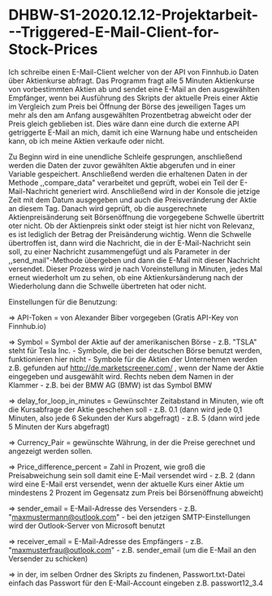 # DHBW-S1-2020.12.12-Projektarbeit---Triggered-E-Mail-Client-for-Stock-Prices


Ich schreibe einen E-Mail-Client welcher von der API von Finnhub.io Daten über Aktienkurse abfragt.
Das Programm fragt alle 5 Minuten Aktienkurse von vorbestimmten Aktien ab und sendet eine E-Mail an den ausgewählten Empfänger, wenn bei Ausführung des Skripts der aktuelle Preis einer Aktie im Vergleich zum Preis bei Öffnung der Börse des jeweiligen Tages um mehr als den am Anfang ausgewählten Prozentbetrag abweicht oder der Preis gleich geblieben ist.
Dies wäre dann eine durch die externe API getriggerte E-Mail an mich, damit ich eine Warnung habe und entscheiden kann, ob ich meine Aktien verkaufe oder nicht.


Zu Beginn wird in eine unendliche Schleife gesprungen, anschließend werden die Daten der zuvor gewählten Aktie abgerufen und in einer Variable gespeichert.
Anschließend werden die erhaltenen Daten in der Methode ,,compare_data" verarbeitet und geprüft, wobei ein Teil der E-Mail-Nachricht generiert wird.
Anschließend wird in der Konsole die jetzige Zeit mit dem Datum ausgegeben und auch die Preisveränderung der Aktie an diesem Tag.
Danach wird geprüft, ob die ausgerechnete Aktienpreisänderung seit Börsenöffnung die vorgegebene Schwelle übertritt oter nicht.
Ob der Aktienpreis sinkt oder steigt ist hier nicht von Relevanz, es ist lediglich der Betrag der Preisänderung wichtig.
Wenn die Schwelle übertroffen ist, dann wird die Nachricht, die in der E-Mail-Nachricht sein soll, zu einer Nachricht zusammengefügt und als Parameter in der ,,send_mail"-Methode übergeben und dann die E-Mail mit dieser Nachricht versendet.
Dieser Prozess wird je nach Voreinstellung in Minuten, jedes Mal erneut wiederholt um zu sehen, ob eine Aktienkursänderung nach der Wiederholung dann die Schwelle übertreten hat oder nicht.



Einstellungen für die Benutzung:

=> API-Token = von Alexander Biber vorgegeben (Gratis API-Key von Finnhub.io)

=> Symbol = Symbol der Aktie auf der amerikanischen Börse
    - z.B. "TSLA" steht für Tesla Inc.
    - Symbole, die bei der deutschen Börse benutzt werden, funktionieren hier nicht
    - Symbole für die Aktien der Unternehmen werden z.B. gefunden auf http://de.marketscreener.com/ , wenn der Name der Aktie eingegeben und ausgewählt wird. Rechts neben dem Namen in der Klammer
        - z.B. bei der BMW AG (BMW) ist das Symbol BMW

=> delay_for_loop_in_minutes = Gewünschter Zeitabstand in Minuten, wie oft die Kursabfrage der Aktie geschehen soll
    - z.B. 0.1  (dann wird jede 0,1 Minuten, also jede 6 Sekunden der Kurs abgefragt)
    - z.B. 5    (dann wird jede 5 Minuten der Kurs abgefragt)

=> Currency_Pair = gewünschte Währung, in der die Preise gerechnet und angezeigt werden sollen.

=> Price_difference_percent = Zahl in Prozent, wie groß die Preisabweichung sein soll damit eine E-Mail versendet wird
    - z.B. 2    (dann wird eine E-Mail erst versendet, wenn der aktuelle Kurs einer Aktie um mindestens 2 Prozent im Gegensatz zum Preis bei Börsenöffnung abweicht)



=> sender_email = E-Mail-Adresse des Versenders
    - z.B. "maxmustermann@outlook.com"
    - bei den jetzigen SMTP-Einstellungen wird der Outlook-Server von Microsoft benutzt

=> receiver_email = E-Mail-Adresse des Empfängers
    - z.B. "maxmusterfrau@outlook.com"
    - z.B. sender_email     (um die E-Mail an den Versender zu schicken)


=> in der, im selben Ordner des Skripts zu findenen, Passwort.txt-Datei einfach das Passwort für den E-Mail-Account eingeben
    z.B. passwort12_3.4